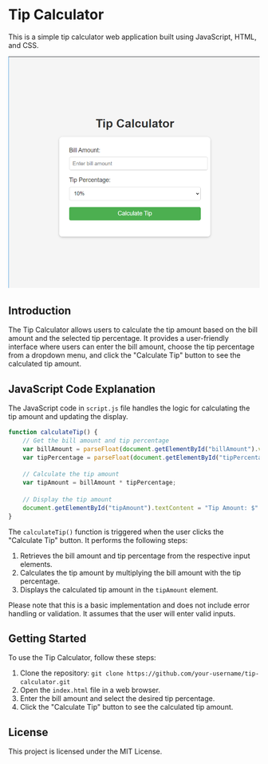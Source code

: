 # Tip Calculator

This is a simple tip calculator web application built using JavaScript, HTML, and CSS.

![Output](output.png)

## Introduction

The Tip Calculator allows users to calculate the tip amount based on the bill amount and the selected tip percentage. It provides a user-friendly interface where users can enter the bill amount, choose the tip percentage from a dropdown menu, and click the "Calculate Tip" button to see the calculated tip amount.

## JavaScript Code Explanation

The JavaScript code in `script.js` file handles the logic for calculating the tip amount and updating the display.

```javascript
function calculateTip() {
    // Get the bill amount and tip percentage
    var billAmount = parseFloat(document.getElementById("billAmount").value);
    var tipPercentage = parseFloat(document.getElementById("tipPercentage").value);
    
    // Calculate the tip amount
    var tipAmount = billAmount * tipPercentage;
    
    // Display the tip amount
    document.getElementById("tipAmount").textContent = "Tip Amount: $" + tipAmount.toFixed(2);
}
```
The `calculateTip()` function is triggered when the user clicks the "Calculate Tip" button. It performs the following steps:

1. Retrieves the bill amount and tip percentage from the respective input elements.
2. Calculates the tip amount by multiplying the bill amount with the tip percentage.
3. Displays the calculated tip amount in the `tipAmount` element.

Please note that this is a basic implementation and does not include error handling or validation. It assumes that the user will enter valid inputs.

## Getting Started

To use the Tip Calculator, follow these steps:

1. Clone the repository: `git clone https://github.com/your-username/tip-calculator.git`
2. Open the `index.html` file in a web browser.
3. Enter the bill amount and select the desired tip percentage.
4. Click the "Calculate Tip" button to see the calculated tip amount.

## License

This project is licensed under the MIT License.
